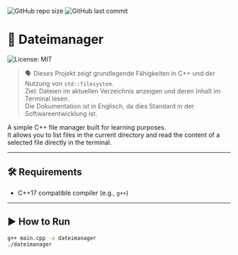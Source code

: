 ![GitHub repo size](https://img.shields.io/github/repo-size/aymanech04/Bibliothekssystem)
![GitHub last commit](https://img.shields.io/github/last-commit/aymanech04/Bibliothekssystem)
# 📁 Dateimanager
![License: MIT](https://img.shields.io/badge/License-MIT-yellow.svg)

> 🗣️ Dieses Projekt zeigt grundlegende Fähigkeiten in C++ und der Nutzung von `std::filesystem`.  
> Ziel: Dateien im aktuellen Verzeichnis anzeigen und deren Inhalt im Terminal lesen.  
> Die Dokumentation ist in Englisch, da dies Standard in der Softwareentwicklung ist.

A simple C++ file manager built for learning purposes.  
It allows you to list files in the current directory and read the content of a selected file directly in the terminal.

---

## 🛠️ Requirements

- C++17 compatible compiler (e.g., `g++`)

---

## ▶️ How to Run

```bash
g++ main.cpp -o dateimanager
./dateimanager
